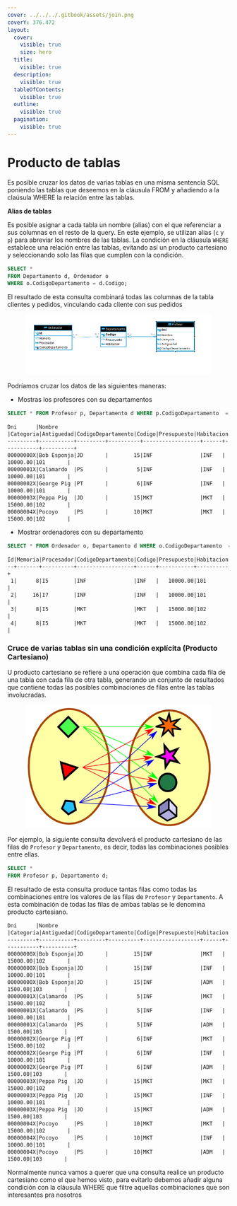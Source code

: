 ```yaml
---
cover: ../../../.gitbook/assets/join.png
coverY: 376.472
layout:
  cover:
    visible: true
    size: hero
  title:
    visible: true
  description:
    visible: true
  tableOfContents:
    visible: true
  outline:
    visible: true
  pagination:
    visible: true
---
```


# Producto de tablas

Es posible cruzar los datos de varias tablas en una misma sentencia SQL poniendo las tablas que deseemos en la cláusula FROM y añadiendo a la claúsula WHERE la relación entre las tablas.

**Alias de tablas**

Es posible asignar a cada tabla un nombre (alias) con el que referenciar a sus columnas en el resto de la query. En este ejemplo, se utilizan alias (`c` y `p`) para abreviar los nombres de las tablas. La condición en la cláusula `WHERE` establece una relación entre las tablas, evitando así un producto cartesiano y seleccionando solo las filas que cumplen con la condición.

```sql
SELECT *
FROM Departamento d, Ordenador o
WHERE o.CodigoDepartamento = d.Codigo;
```

El resultado de esta consulta combinará todas las columnas de la tabla clientes y pedidos, vinculando cada cliente con sus pedidos

<figure><img src="../../../.gitbook/assets/image (4).png" alt=""><figcaption></figcaption></figure>

Podríamos cruzar los datos de las siguientes maneras:

* Mostras los profesores con su departamentos

```sql
SELECT * FROM Profesor p, Departamento d WHERE p.CodigoDepartamento  = d.Codigo
```

```
Dni      |Nombre     |Categoria|Antiguedad|CodigoDepartamento|Codigo|Presupuesto|Habitacion|
---------+-----------+---------+----------+------------------+------+-----------+----------+
00000000X|Bob Esponja|JD       |        15|INF               |INF   |   10000.00|101       |
00000001X|Calamardo  |PS       |         5|INF               |INF   |   10000.00|101       |
00000002X|George Pig |PT       |         6|INF               |INF   |   10000.00|101       |
00000003X|Peppa Pig  |JD       |        15|MKT               |MKT   |   15000.00|102       |
00000004X|Pocoyo     |PS       |        10|MKT               |MKT   |   15000.00|102       |
```

* Mostrar ordenadores con su departamento

```sql
SELECT * FROM Ordenador o, Departamento d WHERE o.CodigoDepartamento  = d.Codigo 
```

```
Id|Memoria|Procesador|CodigoDepartamento|Codigo|Presupuesto|Habitacion|
--+-------+----------+------------------+------+-----------+----------+
 1|      8|I5        |INF               |INF   |   10000.00|101       |
 2|     16|I7        |INF               |INF   |   10000.00|101       |
 3|      8|I5        |MKT               |MKT   |   15000.00|102       |
 4|      8|I5        |MKT               |MKT   |   15000.00|102       |
```

### **Cruce de varias tablas sin una condición explícita (Producto Cartesiano)**

U producto cartesiano se refiere a una operación que combina cada fila de una tabla con cada fila de otra tabla, generando un conjunto de resultados que contiene todas las posibles combinaciones de filas entre las tablas involucradas.



<figure><img src="../../../.gitbook/assets/image (2) (1) (1) (1).png" alt=""><figcaption></figcaption></figure>

Por ejemplo, la siguiente consulta devolverá el producto cartesiano de las filas de `Profesor` y `Departamento`, es decir, todas las combinaciones posibles entre ellas.

```sql
SELECT *
FROM Profesor p, Departamento d;
```

El resultado de esta consulta produce tantas filas como todas las combinaciones entre los valores de las filas de `Profesor` y `Departamento`.  A esta combinación de todas las filas de ambas tablas se le denomina producto cartesiano.

```
Dni      |Nombre     |Categoria|Antiguedad|CodigoDepartamento|Codigo|Presupuesto|Habitacion|
---------+-----------+---------+----------+------------------+------+-----------+----------+
00000000X|Bob Esponja|JD       |        15|INF               |MKT   |   15000.00|102       |
00000000X|Bob Esponja|JD       |        15|INF               |INF   |   10000.00|101       |
00000000X|Bob Esponja|JD       |        15|INF               |ADM   |    1500.00|103       |
00000001X|Calamardo  |PS       |         5|INF               |MKT   |   15000.00|102       |
00000001X|Calamardo  |PS       |         5|INF               |INF   |   10000.00|101       |
00000001X|Calamardo  |PS       |         5|INF               |ADM   |    1500.00|103       |
00000002X|George Pig |PT       |         6|INF               |MKT   |   15000.00|102       |
00000002X|George Pig |PT       |         6|INF               |INF   |   10000.00|101       |
00000002X|George Pig |PT       |         6|INF               |ADM   |    1500.00|103       |
00000003X|Peppa Pig  |JD       |        15|MKT               |MKT   |   15000.00|102       |
00000003X|Peppa Pig  |JD       |        15|MKT               |INF   |   10000.00|101       |
00000003X|Peppa Pig  |JD       |        15|MKT               |ADM   |    1500.00|103       |
00000004X|Pocoyo     |PS       |        10|MKT               |MKT   |   15000.00|102       |
00000004X|Pocoyo     |PS       |        10|MKT               |INF   |   10000.00|101       |
00000004X|Pocoyo     |PS       |        10|MKT               |ADM   |    1500.00|103       |
```

Normalmente nunca vamos a querer que una consulta realice un producto cartesiano como el que hemos visto, para evitarlo debemos añadir alguna condición con la cláusula WHERE que filtre aquellas combinaciones que son interesantes pra nosotros


